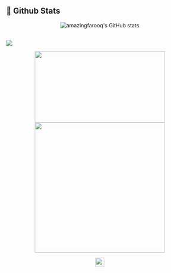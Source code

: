 

## 📌 Github Stats

<div align="center" width="380px" >
    
![amazingfarooq's GitHub stats](http://github-readme-streak-stats.herokuapp.com?user=Ahmed-Rehman-boneri&count_private=true&show_icons=true)
    
</div> 

<br/>
<img src="https://github-readme-activity-graph.vercel.app/graph?username=Ahmed-Rehman-boneri&theme=material-palenight&bg_color=00000000&point=00000000&hide_border=true&custom_title=last+30+days&area=true">


<p align="center">
  <a href="#"><img src="https://github-readme-stats.vercel.app/api?username=Ahmed-Rehman-boneri&include_all_commits=true&count_private=true&show_icons=true&theme=material-palenight&hide=contribs&hide_rank=true&custom_title=Farooq%27s+github+stats" width="350" height="192"></a>
  <a href="#"><img src="https://github-readme-stats.vercel.app/api/top-langs/?username=Ahmed-Rehman-boneri&layout=compact&hide=html,css,scss&theme=material-palenight&custom_title=most+used+langs"  width="350"></a>
</p>

<div align="center">
<img src="https://komarev.com/ghpvc/?username=Ahmed-Rehman-boneri&label=ProfileViews&color=red&style=flat" height="24px"/>
</div> 

